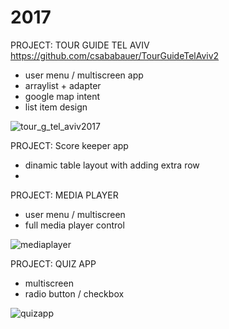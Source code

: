# 2017

PROJECT: TOUR GUIDE TEL AVIV
https://github.com/csababauer/TourGuideTelAviv2
- user menu / multiscreen app
- arraylist + adapter
- google map intent
- list item design

![tour_g_tel_aviv2017](https://cloud.githubusercontent.com/assets/5279297/26700861/e2e9e796-4716-11e7-8f41-13375bfb4507.gif)


PROJECT: Score keeper app
- dinamic table layout with adding extra row
-






PROJECT: MEDIA PLAYER
- user menu / multiscreen 
- full media player control

![mediaplayer](https://user-images.githubusercontent.com/5279297/27935444-11f4e3d6-62a3-11e7-8d9c-0eb01f96d2c2.gif)



PROJECT: QUIZ APP
- multiscreen
- radio button / checkbox

![quizapp](https://user-images.githubusercontent.com/5279297/27935542-9049ec22-62a3-11e7-8942-54f73fee1564.gif)


